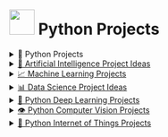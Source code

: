 # <img src="https://upload.wikimedia.org/wikipedia/commons/c/c3/Python-logo-notext.svg" width="45" height="45" /> Python Projects

<details>
  <summary>🐍 Python Projects</summary>

  <h4>🚀 Beginner</h4>
  <ul>
    <li><a href="https://github.com/Eamateli/Python-Projects/tree/main/Beginner/Bookbot">Bookbot</a> ✔️</li>
    <li><a href="#" target="_blank">Hangman</a></li>
    <li><a href="#" target="_blank">Rock Paper Scissors</a></li>
    <li><a href="#" target="_blank">Dice Rolling Simulator</a></li>
    <li><a href="#" target="_blank">Email Slicer</a></li>
    <li><a href="#" target="_blank">Mad Libs Generator</a></li>
    <li><a href="#" target="_blank">Message Encode Decode</a></li>
    <li><a href="#" target="_blank">Magic 8 Ball</a></li>
    <li><a href="#" target="_blank">Target Practice</a></li>
    <li><a href="#" target="_blank">Alarm Clock with GUI</a></li>
    <li><a href="#" target="_blank">Binary Search Algorithm</a></li>
    <li><a href="#" target="_blank">Desktop Notifier App</a></li>
    <li><a href="#" target="_blank">Convert Text to Speech</a></li>
    <li><a href="#" target="_blank">Clickomania</a></li>
    <li><a href="#" target="_blank">Python Battleship</a></li>
  </ul>

  <h4>⚙️ Intermediate</h4>
  <ul>
    <li><a href="#" target="_blank">YouTube Videos Downloader</a></li>
    <li><a href="#" target="_blank">Language Translator</a></li>
    <li><a href="#" target="_blank">Website Blocker</a></li>
    <li><a href="#" target="_blank">Flappy Bird</a></li>
    <li><a href="#" target="_blank">Speak the Meaning of Word</a></li>
    <li><a href="#" target="_blank">Convert Speech to Text and Text to Speech</a></li>
  </ul>

  <h4>🧠 Advanced</h4>
  <ul>
    <li><a href="#" target="_blank">Read Data From Google Sheets</a></li>
    <li><a href="#" target="_blank">Image Format Converter</a></li>
    <li><a href="#" target="_blank">File Explorer</a></li>
    <li><a href="#" target="_blank">Song Lyrics Extractor</a></li>
    <li><a href="#" target="_blank">Solar System Visualizer</a></li>
  </ul>

</details>



<details>
  <summary><a href="#">🧠 Artificial Intelligence Project Ideas</a></summary>

  <h4>🚀 Beginner</h4>
  <ul>
    <li><a href="#">Handwritten Digit Recognition</a></li>
    <li><a href="#">Spoiler Blocker Extension</a></li>
    <li><a href="#">Lane Line Detection</a></li>
    <li><a href="#">AI Spam Classifier</a></li>
    <li><a href="#">Optimal Path Finder</a></li>
    <li><a href="#">Image Classification</a></li>
    <li><a href="#">Plagiarism Analyzer</a></li>
  </ul>

  <h4>⚙️ Intermediate</h4>
  <ul>
    <li><a href="#">Pneumonia Detection from X-rays</a></li>
    <li><a href="#">AI for Chess Game</a></li>
    <li><a href="#">Fire Detection and Localization</a></li>
    <li><a href="#">Website Evaluation Using Opinion Mining</a></li>
    <li><a href="#">T-Rex Dino Bot (Reinforcement Learning)</a></li>
    <li><a href="#">Next Word Predictor</a></li>
    <li><a href="#">Chatbot using AIML</a></li>
  </ul>

  <h4>🧠 Advanced</h4>
  <ul>
    <li><a href="#">Fake Product Review Detector</a></li>
    <li><a href="#">Reinforcement Learning: Learn to Drive</a></li>
    <li><a href="#">Automatic Attendance System</a></li>
    <li><a href="#">Ecommerce Price Negotiation Chatbot</a></li>
    <li><a href="#">Snake Game AI Bot</a></li>
    <li><a href="#">Self-Driving Car Simulation</a></li>
    <li><a href="#">Music Recommendation System</a></li>
    <li><a href="#">Hand Gesture Recognition</a></li>
    <li><a href="#">Emotion Detection via Facial Expressions</a></li>
  </ul>

</details>


<details>
  <summary><a href="https://github.com/Eamateli/Python-Machine-Learning-Projects" target="_blank">📈 Machine Learning Projects</a></summary>

  <h4>🚀 Beginner</h4>
  <ul>
    <li><a href="#">Cartoonify Image</a></li>
    <li><a href="#">Iris Flowers Classification</a></li>
    <li><a href="#">Emojify – Create your own emoji</a></li>
    <li><a href="#">Loan Prediction</a></li>
    <li><a href="#">Housing Prices Predictiont</a></li>
    <li><a href="#">Language Translation</a></li>
    <li><a href="#">MNIST Digit Classificationt</a></li>
    <li><a href="#">Stock Price Prediction</a></li>
    <li><a href="#">Titanic Survival Project</a></li>
    <li><a href="#">Wine Quality Test</a></li>
    <li><a href="#">Fake News Detection</a></li>
    <li><a href="#">Text Summarization</a></li>
  </ul>

  <h4>⚙️ Intermediate</h4>
  <ul>
    <li><a href="#">Music Genre Classification</a></li>
    <li><a href="#">Bitcoin Price Predictor</a></li>
    <li><a href="#">Uber Data Analysis</a></li>
    <li><a href="#">Personality Prediction</a></li>
    <li><a href="#">Handwritten Character Recognition</a></li>
    <li><a href="#">Xbox Game Prediction</a></li>
    <li><a href="#">Credit Card Fraud Detection</a></li>
    <li><a href="#">Sign Language Recognition </a></li>
    <li><a href="#">Barbie with Brains</a></li>
    <li><a href="#">Customer Segmentation</a></li>
    <li><a href="#">Book Recommendation System</a></li>
  </ul>

  <h4>🧠 Advanced</h4>
  <ul>
    <li><a href="#">Sentiment Analysis</a></li>
    <li><a href="#">Enron Investigationt</a></li>
    <li><a href="#">Speech Emotion Recognition</a></li>
    <li><a href="#">Catching Illegal Fishing</a></li>
    <li><a href="#">Online Grocery Recommendation</a></li>
    <li><a href="#">Movie Recommendation System</a></li>
    <li><a href="#">Automatic License Number</a></li>
    <li><a href="#">Image Segmentation</a></li>
    <li><a href="#">SMS Spam Detection</a></li>
  </ul>

</details>


<details>
  <summary><a href="#">📊 Data Science Project Ideas</a></summary>

  <h4>🚀 Beginner</h4>
  <ul>
    <li><a href="#">Fake News Detection</a></li>
    <li><a href="#">Road Lane Detection</a></li>
    <li><a href="#">Sentiment Analysis of Novels</a></li>
    <li><a href="#">Parkinson’s Disease Detection</a></li>
    <li><a href="#">Color Detection in Images</a></li>
    <li><a href="#">Brain Tumor Detection</a></li>
    <li><a href="#">Leaf Disease Detection</a></li>
  </ul>

  <h4>⚙️ Intermediate</h4>
  <ul>
    <li><a href="#">Speech Emotion Recognition</a></li>
    <li><a href="#">Gender and Age Detection</a></li>
    <li><a href="#">Diabetic Retinopathy Detection</a></li>
    <li><a href="#">Uber Ride Data Analysis</a></li>
    <li><a href="#">Driver Drowsiness Detection</a></li>
    <li><a href="#">Chatbot using NLTK & Keras</a></li>
    <li><a href="#">Handwritten Digit Recognition</a></li>
  </ul>

  <h4>🧠 Advanced</h4>
  <ul>
    <li><a href="#">Image Caption Generator</a></li>
    <li><a href="#">Credit Card Fraud Detection</a></li>
    <li><a href="#">Movie Recommendation System</a></li>
    <li><a href="#">Customer Segmentation with Clustering</a></li>
    <li><a href="#">Breast Cancer Detection (IDC)</a></li>
    <li><a href="#">Traffic Sign Recognition</a></li>
  </ul>

</details>


<details>
  <summary><a href="https://github.com/Eamateli/Python-Deep-Learning-Projects" target="_blank">🧬 Python Deep Learning Projects</a></summary>

  <h4>🚀 Beginner</h4>
  <ul>
    <li><a href="#">Example 1</a></li>
    <li><a href="#">Example 2</a></li>
  </ul>

  <h4>⚙️ Intermediate</h4>
  <ul>
    <li><a href="#">Example 3</a></li>
    <li><a href="#">Example 4</a></li>
  </ul>

  <h4>🧠 Advanced</h4>
  <ul>
    <li><a href="#">Example 5</a></li>
    <li><a href="#">Example 6</a></li>
  </ul>
</details>

<details>
  <summary><a href="https://github.com/Eamateli/Python-Computer-Vision-Projects" target="_blank">👁️ Python Computer Vision Projects</a></summary>

  <h4>🚀 Beginner</h4>
  <ul>
    <li><a href="#">Example 1</a></li>
    <li><a href="#">Example 2</a></li>
  </ul>

  <h4>⚙️ Intermediate</h4>
  <ul>
    <li><a href="#">Example 3</a></li>
    <li><a href="#">Example 4</a></li>
  </ul>

  <h4>🧠 Advanced</h4>
  <ul>
    <li><a href="#">Example 5</a></li>
    <li><a href="#">Example 6</a></li>
  </ul>
</details>

<details>
  <summary><a href="https://github.com/Eamateli/Python-Internet-of-Things-Projects" target="_blank">📡 Python Internet of Things Projects</a></summary>

  <h4>🚀 Beginner</h4>
  <ul>
    <li><a href="#">Example 1</a></li>
    <li><a href="#">Example 2</a></li>
  </ul>

  <h4>⚙️ Intermediate</h4>
  <ul>
    <li><a href="#">Example 3</a></li>
    <li><a href="#">Example 4</a></li>
  </ul>

  <h4>🧠 Advanced</h4>
  <ul>
    <li><a href="#">Example 5</a></li>
    <li><a href="#">Example 6</a></li>
  </ul>
</details>




